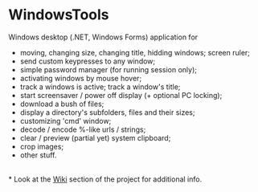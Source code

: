 # WindowsTools

Windows desktop (.NET, Windows Forms) application for<br>
- moving, changing size, changing title, hidding windows; screen ruler;<br>
- send custom keypresses to any window;<br>
- simple password manager (for running session only);<br>
- activating windows by mouse hover;<br>
- track a windows is active; track a window's title;<br>
- start screensaver / power off display (+ optional PC locking);<br>
- download a bush of files;<br>
- display a directory's subfolders, files and their sizes;
- customizing 'cmd' window;<br>
- decode / encode %-like urls / strings;
- clear / preview (partial yet) system clipboard;<br>
- crop images;<br>
- other stuff.<br>
<br>
&#42; Look at the <a href="https://github.com/Roman-Tarasiuk/WindowsTools/wiki">Wiki</a> section of the project for additional info.

